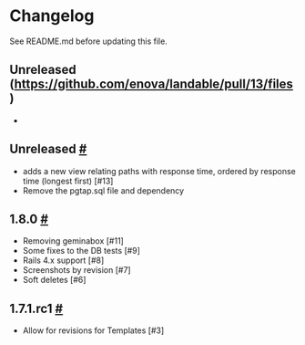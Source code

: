 # Changelog

See README.md before updating this file.

## Unreleased (https://github.com/enova/landable/pull/13/files)
* 

## Unreleased [#](https://github.com/enova/landable/compare/v1.8.0...master)
* adds a new view relating paths with response time, ordered by response time (longest first) [#13]
* Remove the pgtap.sql file and dependency

## 1.8.0 [#](https://github.com/enova/landable/compare/v1.7.1.rc1...v1.8.0)
* Removing geminabox [#11]
* Some fixes to the DB tests [#9]
* Rails 4.x support [#8]
* Screenshots by revision [#7]
* Soft deletes [#6]

## 1.7.1.rc1 [#](https://github.com/enova/landable/compare/v1.7.0...v1.7.1.rc1)
* Allow for revisions for Templates [#3]
